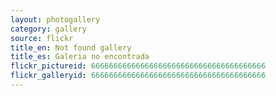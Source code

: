 ```yaml
---
layout: photogallery
category: gallery
source: flickr
title_en: Not found gallery
title_es: Galeria no encontrada
flickr_pictureid: 666666666666666666666666666666666666666
flickr_galleryid: 666666666666666666666666666666666666666
---
```


